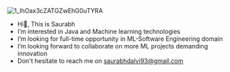 ![1_lhOax3cZATGZwEhG0uTYRA](https://github.com/saurabhdalvi93/saurabhdalvi93/assets/126389839/36573fd8-eafb-4330-acae-8d3a0b8dc7ab)

- Hi👋, This is Saurabh
- I’m interested in Java and Machine learning technologies
- I’m looking for full-time opportunity in ML-Software Engineering domain
- I’m looking forward to collaborate on more ML projects demanding innovation
- Don't hesitate to reach me on saurabhdalvi93@gmail.com

